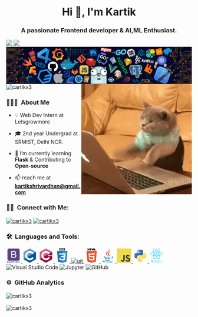 <h1 align="center">Hi 👋, I'm Kartik</h1>
<h3 align="center">A passionate Frontend developer & AI,ML Enthusiast.</h3>

<!--Trap--:)-->
<a href="https://github.com/404"><img src="https://user-images.githubusercontent.com/73097560/115834477-dbab4500-a447-11eb-908a-139a6edaec5c.gif"></a>
<img alt="download" src="https://github.com/Cartikx3/Cartikx3/blob/5c3c59fd72639ae6fc7f7ed39c4881bfc95ccd11/github.png" align="right"/>
<a href="https://github.com/404"><img src="https://user-images.githubusercontent.com/73097560/115834477-dbab4500-a447-11eb-908a-139a6edaec5c.gif"></a>


<img alt="download" src="https://github.com/Cartikx3/Cartikx3/blob/e8aa91a6538214e0d08a124f30cf2237ba3d5895/giphy.gif" align="right"/>

<p align="left"> <img src="https://komarev.com/ghpvc/?username=cartikx3&label=Profile%20views&color=0e75b6&style=flat" alt="cartikx3" /> </p>

### 👨🏻‍💻 &nbsp;About Me



- 💡 Web Dev Intern at Letsgrowmore 

- 🎓 2nd year Undergrad at SRMIST, Delhi NCR.

- 🌱 I’m currently learning **Flask** & Contributing to **Open-source**

- 📫 reach me  at **kartikshrivardhan@gmail.com**


<h3 align="left">🤝🏻 &nbsp;Connect with Me:</h3>
<p align="left">
<a href="https://linkedin.com/in/cartikx3" target="blank"><img align="center" src="https://raw.githubusercontent.com/rahuldkjain/github-profile-readme-generator/master/src/images/icons/Social/linked-in-alt.svg" alt="cartikx3" height="30" width="40" /></a>
<a href="https://instagram.com/cartikx3" target="blank"><img align="center" src="https://raw.githubusercontent.com/rahuldkjain/github-profile-readme-generator/master/src/images/icons/Social/instagram.svg" alt="cartikx3" height="30" width="40" /></a>
</p>

<h3 align="left">🛠 &nbsp;Languages and Tools:</h3>
<p align="left"> <a href="https://getbootstrap.com" target="_blank"> <img src="https://raw.githubusercontent.com/devicons/devicon/master/icons/bootstrap/bootstrap-plain-wordmark.svg" alt="bootstrap" width="40" height="40"/> </a> <a href="https://www.cprogramming.com/" target="_blank"> <img src="https://raw.githubusercontent.com/devicons/devicon/master/icons/c/c-original.svg" alt="c" width="40" height="40"/> </a> <a href="https://www.w3schools.com/cpp/" target="_blank"> <img src="https://raw.githubusercontent.com/devicons/devicon/master/icons/cplusplus/cplusplus-original.svg" alt="cplusplus" width="40" height="40"/> </a> <a href="https://www.w3schools.com/css/" target="_blank"> <img src="https://raw.githubusercontent.com/devicons/devicon/master/icons/css3/css3-original-wordmark.svg" alt="css3" width="40" height="40"/> </a> <a href="https://git-scm.com/" target="_blank"> <img src="https://www.vectorlogo.zone/logos/git-scm/git-scm-icon.svg" alt="git" width="40" height="40"/> </a> <a href="https://www.w3.org/html/" target="_blank"> <img src="https://raw.githubusercontent.com/devicons/devicon/master/icons/html5/html5-original-wordmark.svg" alt="html5" width="40" height="40"/> </a> <a href="https://www.java.com" target="_blank"> <img src="https://raw.githubusercontent.com/devicons/devicon/master/icons/java/java-original.svg" alt="java" width="40" height="40"/> </a> <a href="https://developer.mozilla.org/en-US/docs/Web/JavaScript" target="_blank"> <img src="https://raw.githubusercontent.com/devicons/devicon/master/icons/javascript/javascript-original.svg" alt="javascript" width="40" height="40"/> </a> <a href="https://www.python.org" target="_blank"> <img src="https://raw.githubusercontent.com/devicons/devicon/master/icons/python/python-original.svg" alt="python" width="40" height="40"/> </a> <a href="https://reactjs.org/" target="_blank"> <img src="https://raw.githubusercontent.com/devicons/devicon/master/icons/react/react-original-wordmark.svg" alt="react" width="40" height="40"/> </a> <img src="https://github.com/prathimacode-hub/prathimacode-hub/blob/main/TechStack/Visual%20Studio%20Code.png" alt="Visual Studio Code" width="40" height="40"/> <img src="https://github.com/prathimacode-hub/prathimacode-hub/blob/main/TechStack/Jupyter.png" alt="Jupyter" width="40" height="40"/> <img src="https://github.com/prathimacode-hub/prathimacode-hub/blob/main/TechStack/Github.png" alt="GitHub" width="40" height="40"/>


### ⚙️ &nbsp;GitHub Analytics

<p><img align="center" src="https://github-readme-stats.vercel.app/api/top-langs?username=cartikx3&show_icons=true&locale=en&layout=compact" alt="cartikx3 " /></p>


<p><img align="center" src="https://github-readme-stats.vercel.app/api?username=cartikx3&show_icons=true&locale=en" alt="cartikx3 " /></p>
